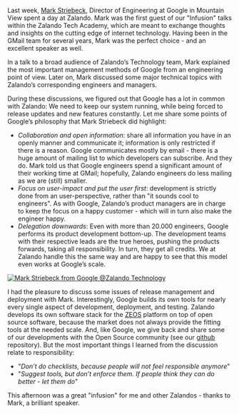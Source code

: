 <!--
.. title: Infusion @Zalando: how to develop the Google way
.. slug: infusion-zalando-how-to-develop-the-google-way
.. date: 2013-11-18 10:00:18
.. tags: development,engineering,event,management,tech-talk
.. author: Sebastian Rönnau
.. image: zalando-tech-talk-1_teaser.jpg
-->

Last week, [Mark Striebeck](https://plus.google.com/+MarkStriebeck/about), Director of
Engineering at Google in Mountain View spent a day at Zalando. Mark was the first guest 
of our "Infusion" talks within the Zalando Tech Academy, which are
meant to exchange thoughts and insights on the cutting edge of internet
technology. Having been in the GMail team for several years, Mark was the
perfect choice - and an excellent speaker as well.

<!-- TEASER_END -->

In a talk to a broad audience of Zalando’s Technology team, Mark explained the most important
management methods of Google from an engineering point of view. Later on, Mark
discussed some major technical topics with Zalando’s corresponding engineers
and managers.

During these discussions, we figured out that Google has a lot
in common with Zalando: We need to keep our system running, while being forced
to release updates and new features constantly. Let me share some points of
Google’s philosophy that Mark Striebeck did highlight:

  * _Collaboration and open information_: share all information you have in an openly manner and communicate it; information is only restricted if there is a reason. Google communicates mostly by email - there is a huge amount of mailing list to which developers can subscribe. And they do. Mark told us that Google engineers spend a significant amount of their working time at GMail; hopefully, Zalando engineers do less mailing as we are (still) smaller.
  * _Focus on user-impact and put the user first_: development is strictly done from an user-perspective, rather than "it sounds cool to engineers". As with Google, Zalando’s product managers are in charge to keep the focus on a happy customer - which will in turn also make the engineer happy.
  * _Delegation downwards_: Even with more than 20.000 engineers, Google performs its product development bottom-up. The development teams with their respective leads are the true heroes, pushing the products forwards, taking all responsibility. In turn, they get all credits. We at Zalando handle this the same way and are happy to see that this model even works at Google’s scale.

[![Mark Striebeck from Google @Zalando Technology ](/files/2013/11/Zalando-Tech-Talk_1.jpg)](/files/2013/11/Zalando-Tech-Talk_1.jpg)

I had the pleasure to discuss some issues of release management and deployment
with Mark. Interestingly, Google builds its own tools for nearly every single
aspect of development, deployment, and testing. Zalando develops its own
software stack for the [ZEOS](http://tech.zalando.com/platform/) platform on
top of open source software, because the market does not always provide the
fitting tools at the needed scale. And, like Google, we give back and share
some of our developments with the Open Source community (see our
[github](https://github.com/zalando) repository). But the most important
things I learned from the discussion relate to responsibility:

  * "_Don’t do checklists, because people will not feel responsible anymore_"
  * "_Suggest tools, but don’t enforce them. If people think they can do better - let them do_"

This afternoon was a great "infusion" for me and other Zalandos - thanks to
Mark, a brilliant speaker.

